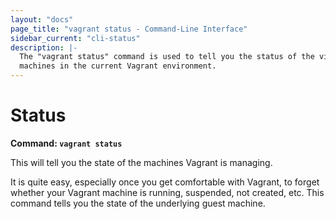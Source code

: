 ```yaml
---
layout: "docs"
page_title: "vagrant status - Command-Line Interface"
sidebar_current: "cli-status"
description: |-
  The "vagrant status" command is used to tell you the status of the virtual
  machines in the current Vagrant environment.
---
```


# Status

**Command: `vagrant status`**

This will tell you the state of the machines Vagrant is managing.

It is quite easy, especially once you get comfortable with Vagrant, to
forget whether your Vagrant machine is running, suspended, not created, etc.
This command tells you the state of the underlying guest machine.
